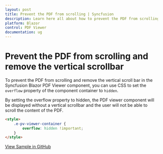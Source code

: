 ```yaml
---
layout: post
title: Prevent the PDF from scrolling | Syncfusion
description: Learn here all about how to prevent the PDF from scrolling and remove the vertical scrollbar in Syncfusion Blazor PDF Viewer component and more.
platform: Blazor
control: PDF Viewer
documentation: ug
---
```


# Prevent the PDF from scrolling and remove the vertical scrollbar

To prevent the PDF from scrolling and remove the vertical scroll bar in the Syncfusion Blazor PDF Viewer component, you can use CSS to set the `overflow` property of the component container to `hidden`.

By setting the overflow property to hidden, the PDF viewer component will be displayed without a vertical scrollbar and the user will not be able to scroll the content of the PDF.

```html
<style>
    .e-pv-viewer-container {
        overflow: hidden !important;
    }
</style>
```

[View Sample in GitHub](https://github.com/SyncfusionExamples/blazor-pdf-viewer-examples/tree/BLAZ-28848-preventScroll/Common/Prevent%20the%20PDF%20from%20scrolling)